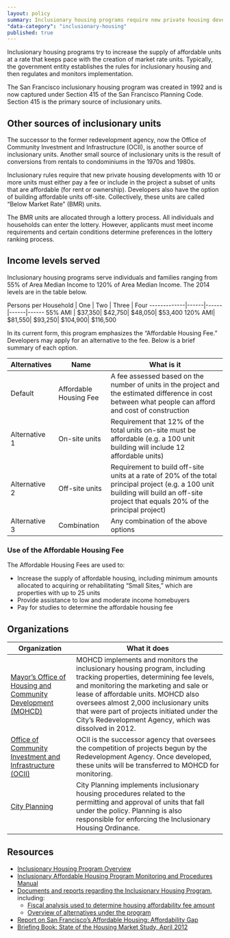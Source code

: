 ```yaml
---
layout: policy
summary: Inclusionary housing programs require new private housing developments to “include” affordable units or pay a fee.
"data-category": "inclusionary-housing"
published: true
---
```


Inclusionary housing programs try to increase the supply of affordable units at a rate that keeps pace with the creation of market rate units. Typically, the government entity establishes the rules for inclusionary housing and then regulates and monitors implementation.

The San Francisco inclusionary housing program was created in 1992 and is now captured under Section 415 of the San Francisco Planning Code. Section 415 is the primary source of inclusionary units. 

<aside role="complementary" class="well">
<h1>Other sources of inclusionary units</h1>
<p>The successor to the former redevelopment agency, now the Office of Community Investment and Infrastructure (OCII), is another source of inclusionary units. Another small source of inclusionary units is the result of conversions from rentals to condominiums in the 1970s and 1980s.</p>
</aside>

Inclusionary rules require that new private housing developments with 10 or more units must either pay a fee or include in the project a subset of units that are affordable (for rent or ownership). Developers also have the option of building affordable units off-site. Collectively, these units are called “Below Market Rate” (BMR) units.

The BMR units are allocated through a lottery process. All individuals and households can enter the lottery. However, applicants must meet income requirements and certain conditions determine preferences in the lottery ranking process.

<aside role="complementary" class="well">
<h1>Income levels served</h1>
<p>Inclusionary housing programs serve individuals and families ranging from 55% of Area Median Income to 120% of Area Median Income.
The 2014 levels are in the table below.</p>
Persons per Household | One | Two | Three | Four
-------------|------|------|------|------
55% AMI | $37,350| $42,750| $48,050| $53,400
120% AMI| $81,550| $93,250| $104,900| $116,500
</aside>

In its current form, this program emphasizes the “Affordable Housing Fee.” Developers may apply for an alternative to the fee. Below is a brief summary of each option.

Alternatives | Name | What is it
-------------|------|------------
Default			 |Affordable Housing Fee | A fee assessed based on the number of units in the project and the estimated difference in cost between what people can afford and cost of construction
Alternative 1	| On-site units	| Requirement that 12% of the total units on-site must be affordable (e.g. a 100 unit building will include 12 affordable units)
Alternative 2 |	Off-site units | Requirement to build off-site units at a rate of 20% of the total principal project (e.g. a 100 unit building will build an off-site project that equals 20% of the principal project)
Alternative 3	| Combination	| Any combination of the above options

### Use of the Affordable Housing Fee
The Affordable Housing Fees are used to:
- Increase the supply of affordable housing, including minimum amounts allocated to acquiring or rehabilitating “Small Sites,” which are properties with up to 25 units
- Provide assistance to low and moderate income homebuyers
- Pay for studies to determine the affordable housing fee

## Organizations
Organization | What it does
-------------|--------------
[Mayor’s Office of Housing and Community Development (MOHCD)](http://sf-moh.org/)	| MOHCD implements and monitors the inclusionary housing program, including tracking properties, determining fee levels, and monitoring the marketing and sale or lease of affordable units. MOHCD also oversees almost 2,000 inclusionary units that were part of projects initiated under the City’s Redevelopment Agency, which was dissolved in 2012.
[Office of Community Investment and Infrastructure (OCII)](http://www.sfredevelopment.org/) | OCII is the successor agency that oversees the competition of projects begun by the Redevelopment Agency. Once developed, these units will be transferred to MOHCD for monitoring. 
[City Planning](http://www.sf-planning.org/) |	City Planning implements inclusionary housing procedures related to the permitting and approval of units that fall under the policy. Planning is also responsible for enforcing the Inclusionary Housing Ordinance.

## Resources
- [Inclusionary Housing Program Overview](http://sf-moh.org/index.aspx?page=263)
- [Inclusionary Affordable Housing Program Monitoring and Procedures Manual](http://sf-moh.org/modules/showdocument.aspx?documentid=6983)
- [Documents and reports regarding the Inclusionary Housing Program](http://sf-moh.org/index.aspx?page=295), including:
	- [Fiscal analysis used to determine housing affordability fee amount](http://sf-moh.org/modules/showdocument.aspx?documentid=6976)
	- [Overview of alternatives under the program](http://sf-moh.org/modules/showdocument.aspx?documentid=7253)
- [Report on San Francisco’s Affordable Housing: Affordability Gap](http://sf-moh.org/modules/showdocument.aspx?documentid=7734)
- [Briefing Book: State of the Housing Market Study, April 2012](http://sf-moh.org/modules/showdocument.aspx?documentid=5818)